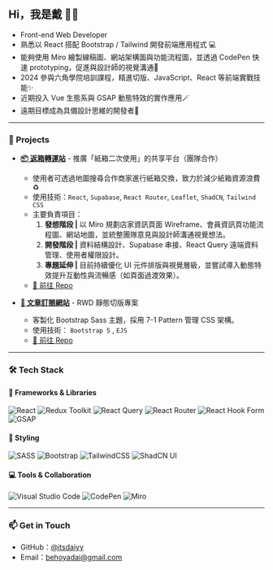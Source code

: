 ## Hi，我是戴 👋🏻

- Front-end Web Developer  
- 熟悉以 React 搭配 Bootstrap / Tailwind 開發前端應用程式 💻  
- 能夠使用 Miro 繪製線稿圖、網站架構圖與功能流程圖，並透過 CodePen 快速 prototyping，促進與設計師的視覺溝通💭
- 2024 參與六角學院培訓課程，精進切版、JavaScript、React 等前端實戰技能✨
- 近期投入 Vue 生態系與 GSAP 動態特效的實作應用🪄
- 遠期目標成為具備設計思維的開發者🎨

---

### 🎨 Projects

- **[📦 返箱轉運站](https://itsdaiyy.github.io/react-boxes/#/)** - 推廣「紙箱二次使用」的共享平台（團隊合作）
  - 使用者可透過地圖搜尋合作商家進行紙箱交換，致力於減少紙箱資源浪費 ♻️  
  - 使用技術：`React`, `Supabase`, `React Router`, `Leaflet`, `ShadCN`, `Tailwind CSS` <br />
  - 主要負責項目：
    1. **發想階段 |** 以 Miro 規劃店家資訊頁面 Wireframe、會員資訊頁功能流程圖、網站地圖，並統整團隊意見與設計師溝通視覺想法。
    2. **開發階段 |** 資料結構設計、Supabase 串接、React Query 遠端資料管理、使用者權限設計。
    3. **專題延伸 |** 目前持續優化 UI 元件排版與視覺層級，並嘗試導入動態特效提升互動性與流暢感（如頁面過渡效果）。
  - [🔗 前往 Repo ](https://github.com/itsdaiyy/react-boxes)
 
- **[🔎 文章訂閱網站](https://itsdaiyy.github.io/2024-hex-week6-website/)** - RWD 靜態切版專案
  - 客製化 Bootstrap Sass 主題，採用 7-1 Pattern 管理 CSS 架構。
  - 使用技術： `Bootstrap 5` , `EJS`
  - [🔗 前往 Repo ](https://github.com/itsdaiyy/2024-hex-week6-website)

---

### 🛠 Tech Stack
#### 🧩 Frameworks & Libraries
![React](https://img.shields.io/badge/react-%2320232a.svg?style=for-the-badge&logo=react&logoColor=%2361DAFB)
![Redux Toolkit](https://img.shields.io/badge/Redux_Toolkit-764ABC?style=for-the-badge&logo=redux&logoColor=white)
![React Query](https://img.shields.io/badge/-React%20Query-FF4154?style=for-the-badge&logo=react%20query&logoColor=white)
![React Router](https://img.shields.io/badge/React_Router-CA4245?style=for-the-badge&logo=react-router&logoColor=white)
![React Hook Form](https://img.shields.io/badge/React%20Hook%20Form-%23EC5990.svg?style=for-the-badge&logo=reacthookform&logoColor=white)
![GSAP](https://img.shields.io/badge/GSAP-88CE02?style=for-the-badge&logo=greensock&logoColor=white) <br />

#### 🎨 Styling
![SASS](https://img.shields.io/badge/SASS-hotpink.svg?style=for-the-badge&logo=SASS&logoColor=white)
![Bootstrap](https://img.shields.io/badge/bootstrap-%238511FA.svg?style=for-the-badge&logo=bootstrap&logoColor=white)
![TailwindCSS](https://img.shields.io/badge/tailwindcss-%2338B2AC.svg?style=for-the-badge&logo=tailwind-css&logoColor=white)
![ShadCN UI](https://img.shields.io/badge/ShadCN_UI-000000?style=for-the-badge&logo=none&logoColor=white)  <br />


#### 💻 Tools & Collaboration
![Visual Studio Code](https://img.shields.io/badge/VS_Code-0078D7?style=for-the-badge&logo=visualstudiocode&logoColor=white)
![CodePen](https://img.shields.io/badge/CodePen-000000?style=for-the-badge&logo=codepen&logoColor=white)
![Miro](https://img.shields.io/badge/Miro-050038?style=for-the-badge&logo=miro&logoColor=yellow)


---

### 📫 Get in Touch

- GitHub：[@itsdaiyy](https://github.com/itsdaiyy)
- Email：behoyadai@gmail.com
  
